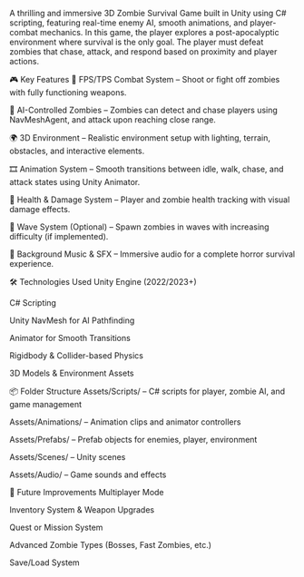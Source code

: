 A thrilling and immersive 3D Zombie Survival Game built in Unity using C# scripting, featuring real-time enemy AI, smooth animations, and player-combat mechanics. In this game, the player explores a post-apocalyptic environment where survival is the only goal. The player must defeat zombies that chase, attack, and respond based on proximity and player actions.

🎮 Key Features
🔫 FPS/TPS Combat System – Shoot or fight off zombies with fully functioning weapons.

🧠 AI-Controlled Zombies – Zombies can detect and chase players using NavMeshAgent, and attack upon reaching close range.

🌍 3D Environment – Realistic environment setup with lighting, terrain, obstacles, and interactive elements.

🎞️ Animation System – Smooth transitions between idle, walk, chase, and attack states using Unity Animator.

💉 Health & Damage System – Player and zombie health tracking with visual damage effects.

🔄 Wave System (Optional) – Spawn zombies in waves with increasing difficulty (if implemented).

🎵 Background Music & SFX – Immersive audio for a complete horror survival experience.

🛠️ Technologies Used
Unity Engine (2022/2023+)

C# Scripting

Unity NavMesh for AI Pathfinding

Animator for Smooth Transitions

Rigidbody & Collider-based Physics

3D Models & Environment Assets

📦 Folder Structure
Assets/Scripts/ – C# scripts for player, zombie AI, and game management

Assets/Animations/ – Animation clips and animator controllers

Assets/Prefabs/ – Prefab objects for enemies, player, environment

Assets/Scenes/ – Unity scenes

Assets/Audio/ – Game sounds and effects

🚧 Future Improvements
Multiplayer Mode

Inventory System & Weapon Upgrades

Quest or Mission System

Advanced Zombie Types (Bosses, Fast Zombies, etc.)

Save/Load System